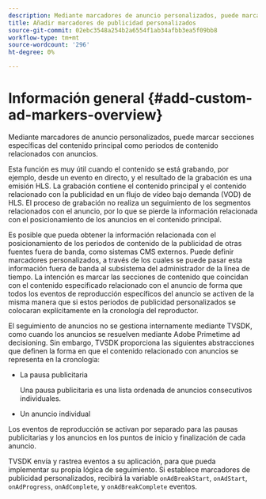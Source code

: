 ```yaml
---
description: Mediante marcadores de anuncio personalizados, puede marcar secciones específicas del contenido principal como periodos de contenido relacionados con anuncios.
title: Añadir marcadores de publicidad personalizados
source-git-commit: 02ebc3548a254b2a6554f1ab34afbb3ea5f09bb8
workflow-type: tm+mt
source-wordcount: '296'
ht-degree: 0%

---
```


# Información general {#add-custom-ad-markers-overview}

Mediante marcadores de anuncio personalizados, puede marcar secciones específicas del contenido principal como periodos de contenido relacionados con anuncios.

Esta función es muy útil cuando el contenido se está grabando, por ejemplo, desde un evento en directo, y el resultado de la grabación es una emisión HLS. La grabación contiene el contenido principal y el contenido relacionado con la publicidad en un flujo de vídeo bajo demanda (VOD) de HLS. El proceso de grabación no realiza un seguimiento de los segmentos relacionados con el anuncio, por lo que se pierde la información relacionada con el posicionamiento de los anuncios en el contenido principal.

Es posible que pueda obtener la información relacionada con el posicionamiento de los periodos de contenido de la publicidad de otras fuentes fuera de banda, como sistemas CMS externos. Puede definir marcadores personalizados, a través de los cuales se puede pasar esta información fuera de banda al subsistema del administrador de la línea de tiempo. La intención es marcar las secciones de contenido que coincidan con el contenido especificado relacionado con el anuncio de forma que todos los eventos de reproducción específicos del anuncio se activen de la misma manera que si estos periodos de publicidad personalizados se colocaran explícitamente en la cronología del reproductor.

El seguimiento de anuncios no se gestiona internamente mediante TVSDK, como cuando los anuncios se resuelven mediante Adobe Primetime ad decisioning. Sin embargo, TVSDK proporciona las siguientes abstracciones que definen la forma en que el contenido relacionado con anuncios se representa en la cronología:

* La pausa publicitaria

  Una pausa publicitaria es una lista ordenada de anuncios consecutivos individuales.
* Un anuncio individual

Los eventos de reproducción se activan por separado para las pausas publicitarias y los anuncios en los puntos de inicio y finalización de cada anuncio.

TVSDK envía y rastrea eventos a su aplicación, para que pueda implementar su propia lógica de seguimiento. Si establece marcadores de publicidad personalizados, recibirá la variable `onAdBreakStart`, `onAdStart`, `onAdProgress`, `onAdComplete`, y `onAdBreakComplete` eventos.
